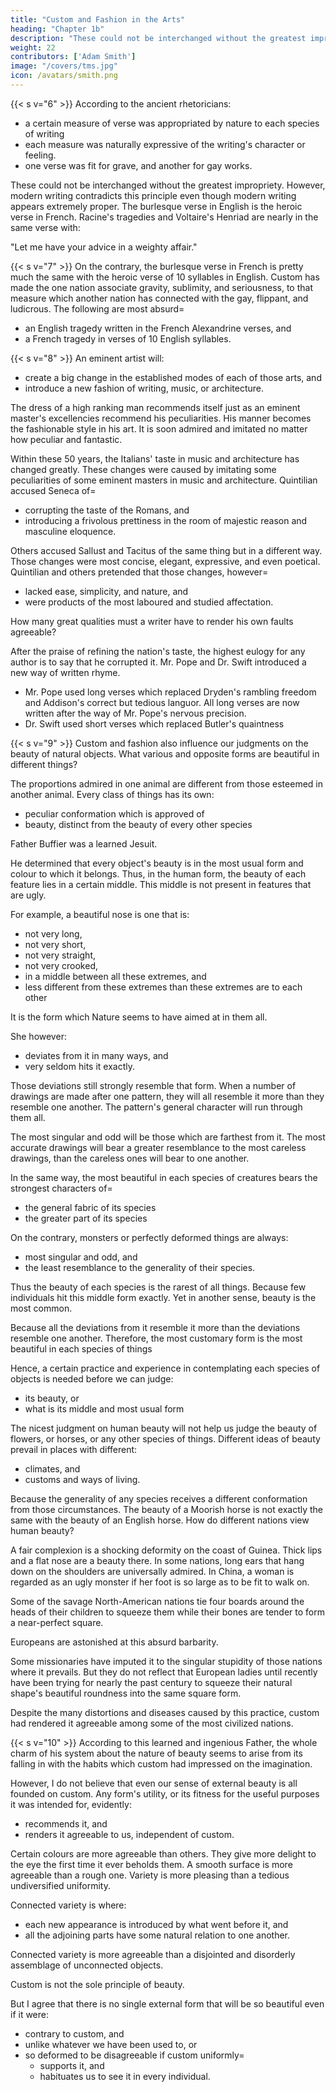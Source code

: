 ```yaml
---
title: "Custom and Fashion in the Arts"
heading: "Chapter 1b"
description: "These could not be interchanged without the greatest impropriety. However, modern writing contradicts this principle even though modern writing appears extremely proper. The burlesque verse in English is the heroic verse in French"
weight: 22
contributors: ['Adam Smith']
image: "/covers/tms.jpg"
icon: /avatars/smith.png
---
```



{{< s v="6" >}} According to the ancient rhetoricians:
- a certain measure of verse was appropriated by nature to each species of writing
- each measure was naturally expressive of the writing's character or feeling.
- one verse was fit for grave, and another for gay works. 

These could not be interchanged without the greatest impropriety. However, modern writing contradicts this principle even though modern writing appears extremely proper. The burlesque verse in English is the heroic verse in French. Racine's tragedies and Voltaire's Henriad are nearly in the same verse with:


"Let me have your advice in a weighty affair."
 

{{< s v="7" >}} On the contrary, the burlesque verse in French is pretty much the same with the heroic verse of 10 syllables in English. Custom has made the one nation associate gravity, sublimity, and seriousness, to that measure which another nation has connected with the gay, flippant, and ludicrous. The following are most absurd= 
- an English tragedy written in the French Alexandrine verses, and
- a French tragedy in verses of 10 English syllables.
 
{{< s v="8" >}} An eminent artist will:
- create a big change in the established modes of each of those arts, and
- introduce a new fashion of writing, music, or architecture.

The dress of a high ranking man recommends itself just as an eminent master's excellencies recommend his peculiarities. His manner becomes the fashionable style in his art. It is soon admired and imitated no matter how peculiar and fantastic.

Within these 50 years, the Italians' taste in music and architecture has changed greatly. These changes were caused by imitating some peculiarities of some eminent masters in music and architecture. Quintilian accused Seneca of= 
- corrupting the taste of the Romans, and
- introducing a frivolous prettiness in the room of majestic reason and masculine eloquence.

Others accused Sallust and Tacitus of the same thing but in a different way. Those changes were most concise, elegant, expressive, and even poetical. Quintilian and others pretended that those changes, however= 
- lacked ease, simplicity, and nature, and
- were products of the most laboured and studied affectation.

How many great qualities must a writer have to render his own faults agreeable?

After the praise of refining the nation's taste, the highest eulogy for any author is to say that he corrupted it. Mr. Pope and Dr. Swift introduced a new way of written rhyme.
- Mr. Pope used long verses which replaced Dryden's rambling freedom and Addison's correct but tedious languor. All long verses are now written after the way of Mr. Pope's nervous precision.
- Dr. Swift used short verses which replaced Butler's quaintness


{{< s v="9" >}} Custom and fashion also influence our judgments on the beauty of natural objects. What various and opposite forms are beautiful in different things?

The proportions admired in one animal are different from those esteemed in another animal.
Every class of things has its own:
- peculiar conformation which is approved of
- beauty, distinct from the beauty of every other species

Father Buffier was a learned Jesuit.

He determined that every object's beauty is in the most usual form and colour to which it belongs.
Thus, in the human form, the beauty of each feature lies in a certain middle.
This middle is not present in features that are ugly.

For example, a beautiful nose is one that is: 
- not very long,
- not very short,
- not very straight,
- not very crooked,
- in a middle between all these extremes, and
- less different from these extremes than these extremes are to each other

It is the form which Nature seems to have aimed at in them all.

She however:
- deviates from it in many ways, and
- very seldom hits it exactly.

Those deviations still strongly resemble that form. When a number of drawings are made after one pattern, they will all resemble it more than they resemble one another. The pattern's general character will run through them all.

The most singular and odd will be those which are farthest from it.
The most accurate drawings will bear a greater resemblance to the most careless drawings, than the careless ones will bear to one another.

In the same way, the most beautiful in each species of creatures bears the strongest characters of= 
- the general fabric of its species
- the greater part of its species

On the contrary, monsters or perfectly deformed things are always:
- most singular and odd, and
- the least resemblance to the generality of their species.

Thus the beauty of each species is the rarest of all things.
Because few individuals hit this middle form exactly.
Yet in another sense, beauty is the most common.

Because all the deviations from it resemble it more than the deviations resemble one another.
Therefore, the most customary form is the most beautiful in each species of things

Hence, a certain practice and experience in contemplating each species of objects is needed before we can judge:
- its beauty, or
- what is its middle and most usual form

The nicest judgment on human beauty will not help us judge the beauty of flowers, or horses, or any other species of things. Different ideas of beauty prevail in places with different:
- climates, and
- customs and ways of living.

Because the generality of any species receives a different conformation from those circumstances. The beauty of a Moorish horse is not exactly the same with the beauty of an English horse. How do different nations view human beauty?

A fair complexion is a shocking deformity on the coast of Guinea. Thick lips and a flat nose are a beauty there.
In some nations, long ears that hang down on the shoulders are universally admired.
In China, a woman is regarded as an ugly monster if her foot is so large as to be fit to walk on.

Some of the savage North-American nations tie four boards around the heads of their children to squeeze them while their bones are tender to form a near-perfect square.

Europeans are astonished at this absurd barbarity.

Some missionaries have imputed it to the singular stupidity of those nations where it prevails.
But they do not reflect that European ladies until recently have been trying for nearly the past century to squeeze their natural shape's beautiful roundness into the same square form.

Despite the many distortions and diseases caused by this practice, custom had rendered it agreeable among some of the most civilized nations.

 
{{< s v="10" >}} According to this learned and ingenious Father, the whole charm of his system about the nature of beauty seems to arise from its falling in with the habits which custom had impressed on the imagination.

However, I do not believe that even our sense of external beauty is all founded on custom. Any form's utility, or its fitness for the useful purposes it was intended for, evidently:
- recommends it, and
- renders it agreeable to us, independent of custom.

Certain colours are more agreeable than others.
They give more delight to the eye the first time it ever beholds them.
A smooth surface is more agreeable than a rough one.
Variety is more pleasing than a tedious undiversified uniformity.

Connected variety is where:
- each new appearance is introduced by what went before it, and
- all the adjoining parts have some natural relation to one another.

Connected variety is more agreeable than a disjointed and disorderly assemblage of unconnected objects.

Custom is not the sole principle of beauty.

But I agree that there is no single external form that will be so beautiful even if it were:
- contrary to custom, and
- unlike whatever we have been used to, or
- so deformed to be disagreeable if custom uniformly= 
  - supports it, and
  - habituates us to see it in every individual.

